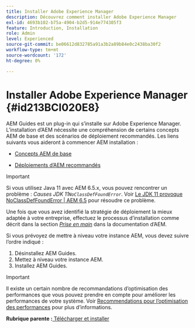 ```yaml
---
title: Installer Adobe Experience Manager
description: Découvrez comment installer Adobe Experience Manager
exl-id: 4693b102-b75a-4904-b2d5-914e774305f3
feature: Introduction, Installation
role: Admin
level: Experienced
source-git-commit: be06612d832785a91a3b2a89b84e0c2438ba30f2
workflow-type: tm+mt
source-wordcount: '172'
ht-degree: 0%

---
```


# Installer Adobe Experience Manager {#id213BCI020E8}

AEM Guides est un plug-in qui s’installe sur Adobe Experience Manager. L’installation d’AEM nécessite une compréhension de certains concepts AEM de base et des scénarios de déploiement recommandés. Les liens suivants vous aideront à commencer AEM installation :

- [Concepts AEM de base](https://helpx.adobe.com/experience-manager/6-5/sites/deploying/using/deploy.html#BasicConcepts)

- [Déploiements d’AEM recommandés](https://helpx.adobe.com/experience-manager/6-5/sites/deploying/using/recommended-deploys.html)


>[!IMPORTANT]
>
> Si vous utilisez Java 11 avec AEM 6.5.x, vous pouvez rencontrer un problème : *Causes JDK 11`NoClassDefFoundError`*. Voir [Le JDK 11 provoque NoClassDefFoundError \| AEM 6.5](https://helpx.adobe.com/experience-manager/kb/jdk-11-causes-noclassdeffounderror---aem-6-5.html) pour résoudre ce problème.

Une fois que vous avez identifié la stratégie de déploiement la mieux adaptée à votre entreprise, effectuez le processus d’installation comme décrit dans la section *[Prise en main](https://experienceleague.adobe.com/docs/experience-manager-65/deploying/deploying/deploy.html?lang=frl#GettingStarted)* dans la documentation d’AEM.

Si vous prévoyez de mettre à niveau votre instance AEM, vous devez suivre l’ordre indiqué :

1. Désinstallez AEM Guides.
1. Mettez à niveau votre instance AEM.
1. Installez AEM Guides.

>[!IMPORTANT]
>
> Il existe un certain nombre de recommandations d’optimisation des performances que vous pouvez prendre en compte pour améliorer les performances de votre système. Voir [Recommendations pour l’optimisation des performances](download-install-recommend-perf-optimiz.md#) pour plus d’informations.

**Rubrique parente :**[ Télécharger et installer](download-install.md)

